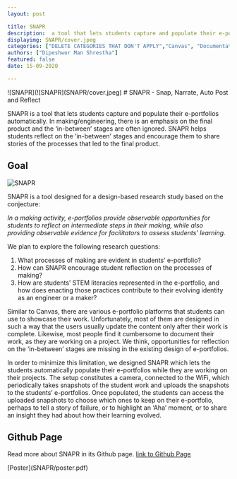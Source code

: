 ```yaml
---
layout: post

title: SNAPR
description:  a tool that lets students capture and populate their e-portfolios
displayimg: SNAPR/cover.jpeg
categories: ["DELETE CATEGORIES THAT DON'T APPLY","Canvas", "Documentation"]
authors: ["Dipeshwor Man Shrestha"]
featured: false
date: 15-09-2020

---
```



<!--IMAGE_TEXT_OVERLAY creates a image with a text box over it--------------------->
<div class="image_text_overlay" markdown="1">
![SNAPR](![SNAPR](SNAPR/cover.jpeg)
# SNAPR -  Snap, Narrate, Auto Post and Reflect

SNAPR is a tool that lets students capture and populate their e-portfolios automatically. In making/engineering, there is an emphasis on the final product and the ‘in-between’ stages are often ignored. SNAPR helps students reflect on the ‘in-between’ stages and encourage them to share stories of the processes that led to the final product.
</div>

<!--document creates a grid of documentss--------------------->
<div class="free_write" markdown="1">


## Goal

![SNAPR](SNAPR/details.jpeg)

SNAPR is a tool designed for a design-based research study based on the conjecture:

*In a making activity, e-portfolios provide observable opportunities for students to reflect on intermediate steps in their making, while also providing observable evidence for facilitators to assess students’ learning.*

We plan to explore the following research questions:

1. What processes of making are evident in students’ e-portfolio?
2. How can SNAPR encourage student reflection on the processes of making?
3. How are students’ STEM literacies represented in the e-portfolio, and how does enacting those practices contribute to their evolving identity as an engineer or a maker?

Similar to Canvas, there are various e-portfolio platforms that students can use to showcase their work. Unfortunately, most of them are designed in such a way that the users usually update the content only after their work is complete. Likewise, most people find it cumbersome to document their work, as they are working on a project. We think, opportunities for reflection on the ‘in-between’ stages are missing in the existing design of e-portfolios.

In order to minimize this limitation, we designed SNAPR which lets the students automatically populate their e-portfolios while they are working on their projects. The setup constitutes a camera, connected to the WiFi, which periodically takes snapshots of the student work and uploads the snapshots to the students’ e-portfolios. Once populated, the students can access the uploaded snapshots to choose which ones to keep on their e-portfolio, perhaps to tell a story of failure, or to highlight an ‘Aha’ moment, or to share an insight they had about how their learning evolved.





## Github Page

Read more about SNAPR in its Github page. [link to Github Page](https://github.com/dipeshwor/SNAPR)


</div>

<div class="document" markdown="1">
[Poster](SNAPR/poster.pdf)
</div>

